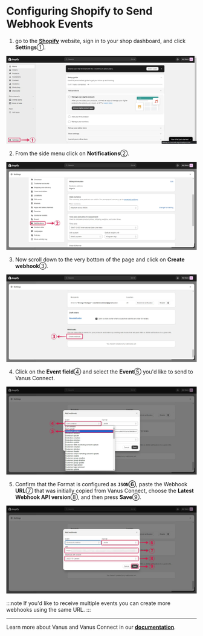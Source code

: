 # **Configuring Shopify to Send Webhook Events**

1. go to the [**Shopify**](https://shopify.com) website, sign in to your shop dashboard, and click **Settings**①.

![shopify-webhook-source-3](images/shopify-webhook-source-3.webp)

2. From the side menu click on **Notifications**②.

![shopify-webhook-source-4](images/shopify-webhook-source-4.webp)

3. Now scroll down to the very bottom of the page and click on **Create webhook**③.

![shopify-webhook-source-5](images/shopify-webhook-source-5.webp)

4. Click on the **Event field**④ and select the **Event**⑤ you'd like to send to Vanus Connect.

![shopify-webhook-source-6](images/shopify-webhook-source-6.webp)

5. Confirm that the Format is configured as **`JSON`⑥**, paste the Webhook **URL**⑦ that was initially copied from Vanus Connect, choose the **Latest Webhook API version**⑧, and then press **Save**⑨.

![shopify-webhook-source-7](images/shopify-webhook-source-7.webp)

:::note
If you'd like to receive multiple events you can create more webhooks using the same URL.
:::

---

Learn more about Vanus and Vanus Connect in our [**documentation**](https://docs.vanus.ai).
